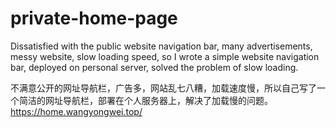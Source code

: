 # private-home-page
Dissatisfied with the public website navigation bar, many advertisements, messy website, slow loading speed, so I wrote a simple website navigation bar, deployed on personal server, solved the problem of slow loading.

不满意公开的网址导航栏，广告多，网站乱七八糟，加载速度慢，所以自己写了一个简洁的网址导航栏，部署在个人服务器上，解决了加载慢的问题。
https://home.wangyongwei.top/
